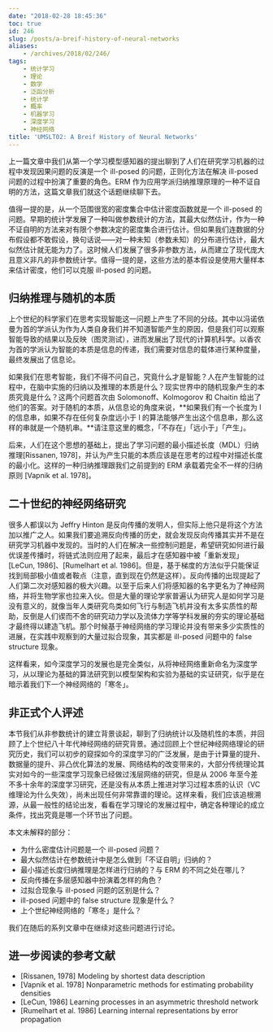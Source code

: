 ```yaml
---
date: "2018-02-28 18:45:36"
toc: true
id: 246
slug: /posts/a-breif-history-of-neural-networks
aliases:
    - /archives/2018/02/246/
tags:
    - 统计学习
    - 理论
    - 数学
    - 泛函分析
    - 统计学
    - 概率
    - 机器学习
    - 深度学习
    - 神经网络
title: 'UMSLT02: A Breif History of Neural Networks'
---
```


上一篇文章中我们从第一个学习模型感知器的提出聊到了人们在研究学习机器的过程中发现因果问题的反演是一个 ill-posed 的问题，正则化方法在解决 ill-posed 问题的过程中扮演了重要的角色。ERM 作为应用学派归纳推理原理的一种不证自明的方法，这篇文章我们就这个话题继续聊下去。

值得一提的是，从一个范围很宽的密度集合中估计密度函数就是一个 ill-posed 的问题。早期的统计学发展了一种叫做参数统计的方法，其最大似然估计，作为一种不证自明的方法来对有限个参数决定的密度集合进行估计。但如果我们连数据的分布假设都不敢假设，换句话说——对一种未知（参数未知）的分布进行估计，最大似然估计就无能为力了。这时候人们发展了很多非参数方法，从而建立了现代庞大且意义非凡的非参数统计学。值得一提的是，这些方法的基本假设是使用大量样本来估计密度，他们可以克服 ill-posed 的问题。

<!--more-->

## 归纳推理与随机的本质

上个世纪的科学家们在思考实现智能这一问题上产生了不同的分歧。其中以冯诺依曼为首的学派认为作为人类自身我们并不知道智能产生的原因，但是我们可以观察智能导致的结果以及反映（图灵测试），进而发展出了现代的计算机科学。以香农为首的学派认为智能的本质是信息的传递，我们需要对信息的载体进行某种度量，最终发展出了信息论。

如果我们在思考智能，我们不得不问自己，究竟什么才是智能？人在产生智能的过程中，在脑中实施的归纳以及推理的本质是什么？现实世界中的随机现象产生的本质究竟是什么？这两个问题首次由 Solomonoff、Kolmogorov 和 Chaitin 给出了他们的答案。对于随机的本质，从信息论的角度来说，**如果我们有一个长度为 l 的信息串，如果不存在任何复杂度远小于 l 的算法能够产生出这个信息串，那么这样的串就是一个随机串。**请注意这里的概念，「不存在」「远小于」「产生」。

后来，人们在这个思想的基础上，提出了学习问题的最小描述长度（MDL）归纳推理[Rissanen, 1978]，并认为产生只能的本质应该是在思考的过程中对描述长度的最小化。这样的一种归纳推理跟我们之前提到的 ERM 承载着完全不一样的归纳原则 [Vapnik et al. 1978]。

## 二十世纪的神经网络研究

很多人都误以为 Jeffry Hinton 是反向传播的发明人，但实际上他只是将这个方法加以推广之人。如果我们要追溯反向传播的历史，就会发现反向传播其实并不是在研究学习机器中发现的。当时的人们在解决一些控制问题是，希望研究如何进行最优误差传播时，将链式法则应用了起来，最后才在感知器中被「重新发现」[LeCun, 1986]、[Rumelhart et al. 1986]。但是，基于梯度的方法似乎只能保证找到局部极小值或者鞍点（注意，直到现在仍然是这样）。反向传播的出现提起了人们第二次对感知器的极大兴趣。以至于后来人们将感知器的名字更名为了神经网络，并将生物学家也拉来入伙。但是大量的理论学家普遍认为研究人是如何学习是没有意义的，就像当年人类研究鸟类如何飞行与制造飞机并没有太多实质性的帮助，反倒是人们锲而不舍的研究动力学以及流体力学等学科发展的夯实的理论基础才最终得以建造飞机。那个时候基于神经网络的学习理论并没有带来多少实质性的进展，在实践中观察到的大量过拟合现象，其实都是 ill-posed 问题中的 false structure 现象。

这样看来，如今深度学习的发展也是完全类似，从将神经网络重新命名为深度学习，从以理论为基础的算法研究到以模型架构和实验为基础的实证研究，似乎是在暗示着我们下一个神经网络的「寒冬」。

## 非正式个人评述

本节我们从非参数统计的建立背景谈起，聊到了归纳统计以及随机性的本质，并回顾了上个世纪八十年代神经网络的研究背景。通过回顾上个世纪神经网络理论的研究历史，我们可以初步的窥探如今的深度学习的广泛发展，是由于计算量的提升、数据量的提升、非凸优化算法的发展、网络结构的改变带来的，大部分传统理论其实对如今的一些深度学习现象已经做过浅层网络的研究，但是从 2006 年至今差不多十余年的深度学习研究，还是没有从本质上推进对学习过程本质的认识（VC 维理论为什么失效），尚未出现任何非常靠谱的理论。这样来看，我们应该追根溯源，从最一般性的结论出发，看看在学习理论的发展过程中，确定各种理论的成立条件，找出究竟是哪一个环节出了问题。

本文未解释的部分：

- 为什么密度估计问题是一个 ill-posed 问题？
- 最大似然估计在参数统计中是怎么做到「不证自明」归纳的？
- 最小描述长度归纳推理是怎样进行归纳的？与 ERM 的不同之处在哪儿？
- 反向传播在多层感知器中扮演着怎样的角色？
- 过拟合现象与 ill-posed 问题的区别是什么？
- ill-posed 问题中的 false structure 现象是什么？
- 上个世纪神经网络的「寒冬」是什么？

我们在随后的系列文章中在继续对这些问题进行讨论。

## 进一步阅读的参考文献

- [Rissanen, 1978] Modeling by shortest data description
- [Vapnik et al. 1978] Nonparametric methods for estimating probability densities
- [LeCun, 1986] Learning processes in an asymmetric threshold network
- [Rumelhart et al. 1986] Learning internal representations by error propagation